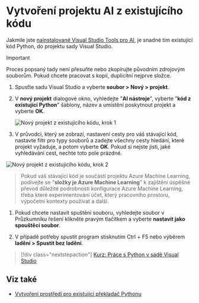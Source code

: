 ---
---
# <a name="create-an-ai-project-from-existing-code"></a>Vytvoření projektu AI z existujícího kódu

Jakmile jste [nainstalované Visual Studio Tools pro AI](installation.md), je snadné tím existující kód Python, do projektu sady Visual Studio.

> [!Important]
>
> Proces popsaný tady není přesuňte nebo zkopírujte původním zdrojovým souborům. Pokud chcete pracovat s kopií, duplicitní nejprve složce.

1. Spusťte sadu Visual Studio a vyberte **soubor > Nový > projekt**.

1. V **nový projekt** dialogové okno, vyhledejte "**AI nástroje**", vyberte "**kód z existující Python**" šablony, název a umístění poskytnout projekt a vyberte **OK**.

    ![Nový projekt z existujícího kódu, krok 1](media\create-project-existing\new-ai-project.png)

1. V průvodci, který se zobrazí, nastavení cesty pro váš stávající kód, nastavte filtr pro typy souborů a zadejte všechny cesty hledání, které projekt vyžaduje, a potom vyberte **OK**. Pokud si nejste jisti, jaké vyhledávání cest, nechte toto pole prázdné.

![Nový projekt z existujícího kódu, krok 2](media\create-project-existing\azurebatch-newproject.png)

> Pokud váš stávající kód je součástí projektu Azure Machine Learning, podívejte se "**složky je Azure Machine Learning**" k zajištění úspěšné převod důležité podrobnosti konfigurace Azure Machine Learning, třeba které experimentování účet, který pracovního prostoru, výpočetní kontexty používat a další.

1. Pokud chcete nastavit spuštění souboru, vyhledejte soubor v Průzkumníku řešení klikněte pravým tlačítkem a vyberte **nastavit jako spouštěcí soubor**.

1. V případě potřeby spustit program stisknutím Ctrl + F5 nebo výběrem **ladění > Spustit bez ladění**.

> [!div class="nextstepaction"]
> [Kurz: Práce s Python v sadě Visual Studio](../python/tutorial-working-with-python-in-visual-studio-step-00-installation.md)

## <a name="see-also"></a>Viz také

- [Vytvoření prostředí pro existující překladač Pythonu](../python/managing-python-environments-in-visual-studio.md#creating-an-environment-for-an-existing-interpreter)